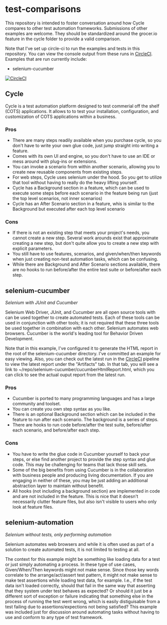 # test-comparisons

This repository is intended to foster conversation around how Cycle compares to other test automation frameworks.
Submissions of other examples are welcome. They should be standardized around the grocer.io feature in the cycle folder
to provide a valid comparison. 

Note that I've set up circle-ci to run the examples and tests in this repository. You can view the console output from these runs in [CircleCI](https://app.circleci.com/pipelines/github/dumpsterfireproject/test-comparisons).
Examples that are run currently include:
- selenium-cucumber

[![CircleCI](https://circleci.com/gh/dumpsterfireproject/test-comparisons.svg?style=svg)](https://circleci.com/gh/dumpsterfireproject/test-comparisons)

## Cycle

Cycle is a test automation platform designed to test commerial off the shelf (COTS) applications. It allows to to test your
installation, configuration, and customization of COTS applications within a business.

### Pros
- There are many steps readily available when you purchase cycle, so you don't have to write your own glue code, just jump straight into writing a feature.
- Comes with its own UI and engine, so you don't have to use an IDE or mess around with plug-ins or extensions.
- You can invoke a scenario from within another scenario, allowing you to create new reusable components from existing steps.
- For web steps, Cycle uses selenium under the hood. So you get to utilize that tool without having to really do the heavy lifting yourself.
- Cycle has a Background section in a feature, which can be used to execute some steps before each scenario in the feature being run (just the top level scenarios, not inner scenarios)
- Cycle has an After Scenario section in a feature, whis is similar to the Background but executed after each top level scenario
### Cons
- If there is not an existing step that meets your project's needs, you cannot create a new step. Several work arounds exist that approximate creating a new step, but don't quite allow you to create a new step with explicit parameters.
- You still have to use features, scenarios, and given/when/then keywords when just creating non-test automation tasks, which can be confusing.
- While there are Background and After Scenario sections available, there are no hooks to run before/after the entire test suite or before/after each step.

## selenium-cucumber

*Selenium with JUnit and Cucumber*

Selenium Web Driver, JUnit, and Cucumber are all open source tools with can be used together to create automated tests.
Each of these tools can be used in conjunction with other tools; it is not required that these three tools be
used together in combination with each other. Selenium automates web browsers. Cucumber is the world's leading tool for
Behavior Driven Development. 

Note that in this example, I've configured it to generate the HTML report in the root of the selenium-cucumber directory. I've committed an example for easy viewing.  Also, you can check out the latest run in the [CircleCI](https://app.circleci.com/pipelines/github/dumpsterfireproject/test-comparisons)
pipeline to view the latest report under the "Artifacts" tab.  In that tab, you will see a link to ~/repo/selenium-cucumber/cucumberHtmlReport.html, which
you can click to see the actual ouput report from the latest run.

### Pros
- Cucumber is ported to many programming languages and has a large community and toolset.
- You can create you own step syntax as you like.
- There is an optional Background section which can be included in the feature to run after each scenario.  The background is a series of steps.
- There are hooks to run code before/after the test suite, before/after each scenario, and before/after each step.
### Cons
- You have to write the glue code in Cucumber yourself to back your steps, or else find another project to provide the step syntax and glue code. This may be challenging for teams that lack those skill sets.
- Some of the big benefits from using Cucumber is in the collaboration with business people and producing living documentation. If you are engaging in neither of these, you may be just adding an additional abstraction layer to maintain without benefit.
- All hooks (not including a background section) are implemented in code and are not included in the feature.  This is nice that it doesn't necessarily clutter feature files, but also isn't visible to users who only look at feature files.

## selenium-automation

*Selenium without tests, only performing automation*

Selenium automates web browsers and while it is often used as part of a solution to create automated tests, it is not
limited to testing at all.

The context for this example might be something like loading data for a test or just simply automating a process.  In these
type of use cases, Given/When/Then keywords might not make sense. Since those key words correlate to the arrange/act/assert test
pattern, it might not make sense to make test assertions while loading test data, for example. I.e., if the test data isn't loaded
correctly, should that fail in the same way that asserting that they system under test behaves as expected? Or should it just be
a different sort of exception or failure indicating that something else in the process of running the test went wrong, which is
easily distiguisable from a test failing due to assertions/expections not being satisfied?
This example was included just for discussion around automating tasks without having to use and conform to any type of test framework.
